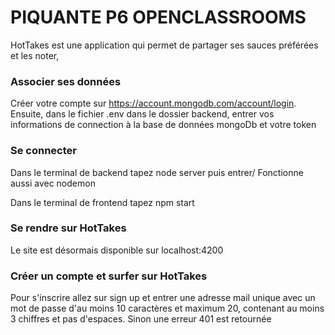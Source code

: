 
# PIQUANTE P6 OPENCLASSROOMS

HotTakes est une application qui permet de partager ses sauces préférées et les noter,

### Associer ses données

Créer votre compte sur https://account.mongodb.com/account/login. Ensuite, dans le fichier .env dans le dossier backend, entrer vos informations de connection à la base de données mongoDb et votre token

### Se connecter 

Dans le terminal de backend tapez node server puis entrer/
Fonctionne aussi avec nodemon

Dans le terminal de frontend tapez npm start

### Se rendre sur HotTakes

Le site est désormais disponible sur localhost:4200

### Créer un compte et surfer sur HotTakes

Pour s'inscrire allez sur sign up et entrer une adresse mail unique avec un mot de passe d'au moins 10 caractères et maximum 20, contenant au moins 3 chiffres et pas d'espaces. Sinon une erreur 401 est retournée



